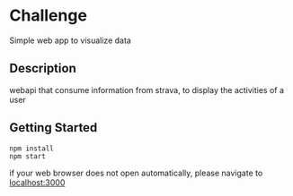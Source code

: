 # Challenge

Simple web app to visualize data

## Description

webapi that consume information from strava, to display the activities of a user

## Getting Started

```
npm install
npm start
```
if your web browser does not open automatically, please navigate to [localhost:3000](localhost:3000)


